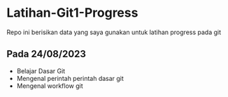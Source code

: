 # Latihan-Git1-Progress
Repo ini berisikan data yang saya gunakan untuk latihan progress pada git


Pada 24/08/2023
--
  - Belajar Dasar Git
  - Mengenal perintah perintah dasar git
  - Mengenal workflow git
